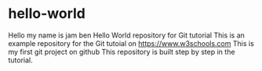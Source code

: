 # hello-world
Hello my name is jam ben
Hello World repository for Git tutorial
This is an example repository for the Git tutoial on https://www.w3schools.com
This is my first git project on github
This repository is built step by step in the tutorial.
